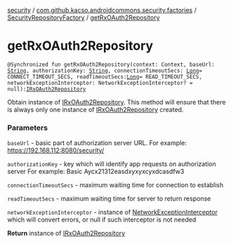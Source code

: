 [security](../../index.md) / [com.github.kacso.androidcommons.security.factories](../index.md) / [SecurityRepositoryFactory](index.md) / [getRxOAuth2Repository](./get-rx-o-auth2-repository.md)

# getRxOAuth2Repository

`@Synchronized fun getRxOAuth2Repository(context: Context, baseUrl: `[`String`](https://kotlinlang.org/api/latest/jvm/stdlib/kotlin/-string/index.html)`, authorizationKey: `[`String`](https://kotlinlang.org/api/latest/jvm/stdlib/kotlin/-string/index.html)`, connectionTimeoutSecs: `[`Long`](https://kotlinlang.org/api/latest/jvm/stdlib/kotlin/-long/index.html)` = CONNECT_TIMEOUT_SECS, readTimeoutSecs: `[`Long`](https://kotlinlang.org/api/latest/jvm/stdlib/kotlin/-long/index.html)` = READ_TIMEOUT_SECS, networkExceptionInterceptor: NetworkExceptionInterceptor? = null): `[`IRxOAuth2Repository`](../../com.github.kacso.androidcommons.security.repositories/-i-rx-o-auth2-repository/index.md)

Obtain instance of [IRxOAuth2Repository](../../com.github.kacso.androidcommons.security.repositories/-i-rx-o-auth2-repository/index.md). This method will ensure that there is
always only one instance of [IRxOAuth2Repository](../../com.github.kacso.androidcommons.security.repositories/-i-rx-o-auth2-repository/index.md) created.

### Parameters

`baseUrl` - basic part of authorization server URL. For example: https://192.168.112:8080/security/

`authorizationKey` - key which will identify app requests on authorization server
    For example: Basic Aycx21312easdxyxyxcyxdcasdfw3

`connectionTimeoutSecs` - maximum waiting time for connection to establish

`readTimeoutSecs` - maximum waiting time for server to return response

`networkExceptionInterceptor` - instance of [NetworkExceptionInterceptor](#) which will convert errors, or null
    if such interceptor is not needed

**Return**
instance of [IRxOAuth2Repository](../../com.github.kacso.androidcommons.security.repositories/-i-rx-o-auth2-repository/index.md)

